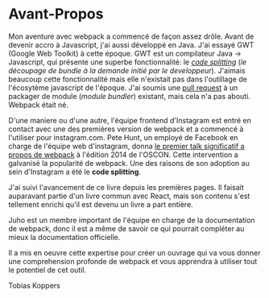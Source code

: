# Avant-Propos

Mon aventure avec webpack a commencé de façon assez drôle. Avant de devenir accro à Javascript, j'ai aussi développé en Java. J'ai essayé GWT (Google Web Toolkit) à cette époque. GWT est un compilateur Java -> Javascript, qui présente une superbe fonctionnalité: le
[*code splitting*](http://www.gwtproject.org/doc/latest/DevGuideCodeSplitting.html) (*le découpage de bundle à la demande initié par le developpeur*). J'aimais beaucoup cette fonctionnalité mais elle n'existait pas dans l'outillage de l'écosytème javascript de l'époque. J'ai soumis une [pull request](https://github.com/medikoo/modules-webmake/issues/7) à un packager de module (*module bundler*) existant, mais cela n'a pas abouti. Webpack était né.

D'une maniere ou d'une autre, l'équipe frontend d'Instagram est entré en contact avec une des premières version de webpack et a commencé à l'utiliser pour instagram.com. Pete Hunt, un employé de Facebook en charge de l'équipe web d'instagram, donna [le premier talk significatif a propos de webpack](https://www.youtube.com/watch?v=VkTCL6Nqm6Y) à l'édition 2014 de l'OSCON. Cette intervention a galvanisé la popularité de webpack. Une des raisons de son adoption au sein d'Instagram a été le **code splitting**.

J'ai suivi l'avancement de ce livre depuis les premières pages. Il faisait auparavant partie d'un livre commun avec React, mais son contenu s'est tellement enrichi qu'il est devenu un livre a part entière.

Juho est un membre important de l'équipe en charge de la documentation de webpack, donc il est a même de savoir ce qui pourrait compléter au mieux la documentation officielle.

Il a mis en oeuvre cette expertise pour créer un ouvrage qui va vous donner une comprehension profonde de webpack et vous apprendra à utiliser tout le potentiel de cet outil.

Tobias Koppers

